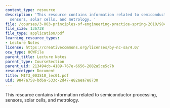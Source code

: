 ```yaml
---
content_type: resource
description: 'This resource contains information related to semiconductor processing,
  sensors, solar cells, and metrology. '
file: /courses/3-003-principles-of-engineering-practice-spring-2010/9847a758bd6a533c2d47e82aea7e8730_MIT3_003S10_lec01.pdf
file_size: 136738
file_type: application/pdf
learning_resource_types:
- Lecture Notes
license: https://creativecommons.org/licenses/by-nc-sa/4.0/
ocw_type: OCWFile
parent_title: Lecture Notes
parent_type: CourseSection
parent_uid: 213494cb-4189-767e-6656-2082a5ce5c7b
resourcetype: Document
title: MIT3_003S10_lec01.pdf
uid: 9847a758-bd6a-533c-2d47-e82aea7e8730
---
```

This resource contains information related to semiconductor processing, sensors, solar cells, and metrology. 